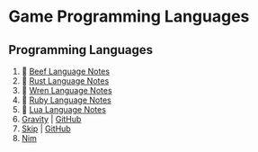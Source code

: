 # Game Programming Languages

## Programming Languages

1. :notebook_with_decorative_cover: [Beef Language Notes](development-docs/programming-and-development/other-programming-languages/beef-language-notes.md)
2. :notebook_with_decorative_cover: [Rust Language Notes](development-docs/programming-and-development/other-programming-languages/rust-language-notes.md)
3. :notebook_with_decorative_cover: [Wren Language Notes](development-docs/programming-and-development/other-programming-languages/wren-language-notes.md)
4. :notebook_with_decorative_cover: [Ruby Language Notes](development-docs/programming-and-development/other-programming-languages/ruby-language-notes.md)
5. :notebook_with_decorative_cover: [Lua Language Notes](development-docs/programming-and-development/other-programming-languages/lua-language-notes.md)
6. [Gravity](https://marcobambini.github.io/gravity/#/) | [GitHub](https://github.com/marcobambini/gravity)
7. [Skip](http://skiplang.com/) | [GitHub](https://github.com/skiplang)
8. [Nim](https://nim-lang.org/)
